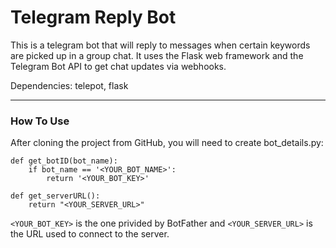 # Telegram Reply Bot

This is a telegram bot that will reply to messages when certain keywords are picked up in a group chat. It uses the Flask web framework and the Telegram Bot API to get chat updates via webhooks.

Dependencies: telepot, flask
___

### How To Use

After cloning the project from GitHub, you will need to create bot_details.py:

```
def get_botID(bot_name):
    if bot_name == '<YOUR_BOT_NAME>':
        return '<YOUR_BOT_KEY>'

def get_serverURL():
    return "<YOUR_SERVER_URL>"
```

`<YOUR_BOT_KEY>` is the one privided by BotFather and `<YOUR_SERVER_URL>` is the URL used to connect to the server. 